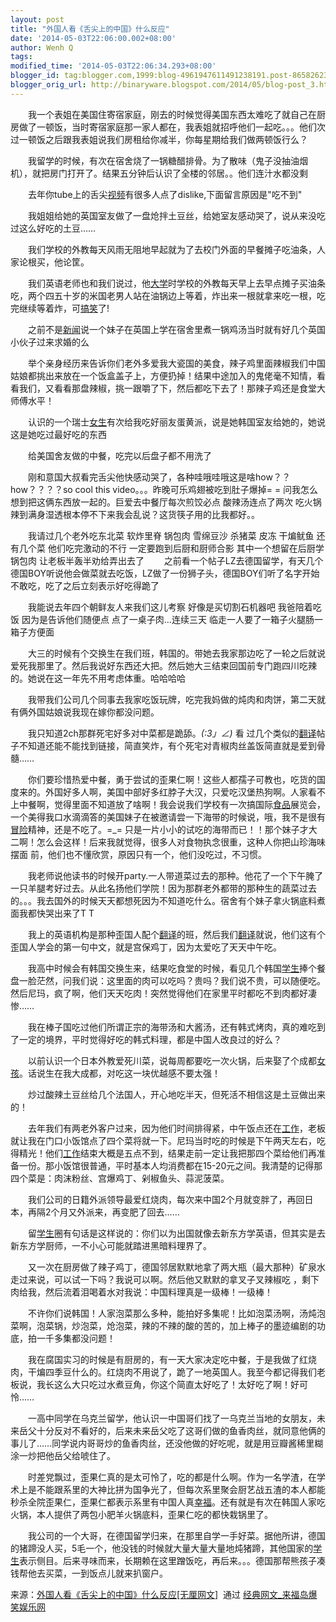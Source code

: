 ```yaml
---
layout: post
title: "外国人看《舌尖上的中国》什么反应"
date: '2014-05-03T22:06:00.002+08:00'
author: Wenh Q
tags:
modified_time: '2014-05-03T22:06:34.293+08:00'
blogger_id: tag:blogger.com,1999:blog-4961947611491238191.post-865826234948423635
blogger_orig_url: http://binaryware.blogspot.com/2014/05/blog-post_3.html
---
```


　　我一个表姐在美国住寄宿家庭，刚去的时候觉得美国东西太难吃了就自己在厨房做了一顿饭，当时寄宿家庭那一家人都在，我表姐就招呼他们一起吃。。。他们次过一顿饭之后跟我表姐说我们房租给你减半，你每星期给我们做两顿饭行么？

　　我留学的时候，有次在宿舍烧了一锅糖醋排骨。为了散味（鬼子没抽油烟机），就把房门打开了。结果五分钟后认识了全楼的邻居。。他们连汁水都没剩

　　去年你tube上的舌尖[视频](http://www.23ps.com/photoshop/shipinjiaocheng/)有很多人点了dislike,下面留言原因是"吃不到"

　　我姐姐给她的英国室友做了一盘炝拌土豆丝，给她室友感动哭了，说从来没吃过这么好吃的土豆……

　　我们学校的外教每天风雨无阻地早起就为了去校门外面的早餐摊子吃油条，人家论根买，他论筐。

　　我们英语老师也和我们说过，他[大学](http://www.laifudao.com/tupian/1525.htm)时学校的外教每天早上去早点摊子买油条吃，两个四五十岁的米国老男人站在油锅边上等着，炸出来一根就拿来吃一根，吃完继续等着炸，可[搞笑](http://www.laifudao.com/tupian/)了!

　　之前不是[新闻](http://www.laifudao.com/wangwen/quweixinwen.htm)说一个妹子在英国上学在宿舍里煮一锅鸡汤当时就有好几个英国小伙子过来求婚的么

　　举个亲身经历来告诉你们老外多爱我大瓷国的美食，辣子鸡里面辣椒我们中国姑娘都挑出来放在一个饭盒盖子上，方便扔掉！结果中途加入的鬼佬毫不知情，看看我们，又看看那盘辣椒，挑一跟嚼了下，然后都吃下去了！那辣子鸡还是食堂大师傅水平！

　　认识的一个瑞士[女生](http://www.laifudao.com/wangwen/28995.htm)有次给我吃好丽友蛋黄派，说是她韩国室友给她的，她说这是她吃过最好吃的东西

　　给美国舍友做的中餐，吃完以后盘子都不用洗了

　　刚和意国大叔看完舌尖他快感动哭了，各种哇哦哇哦这是啥how？？how？？？？so cool this video。。。昨晚可乐鸡翅被吃到肚子爆掉= = 问我怎么想到把这俩东西放一起的。巨爱去中餐厅每次煎饺必点 酸辣汤连点了两次 吃火锅辣到满身湿透根本停不下来我会乱说？这货筷子用的比我都好。。

　　我请过几个老外吃东北菜 软炸里脊 锅包肉 雪绵豆沙 杀猪菜 皮冻 干煸鱿鱼 还有几个菜 他们吃完激动的不行 一定要跑到后厨和厨师合影 其中一个想留在后厨学锅包肉 让老板半轰半劝给弄出去了 　　之前看一个帖子LZ去德国留学，有天几个德国BOY听说他会做菜就去吃饭，LZ做了一份狮子头，德国BOY们听了名字开始不敢吃，吃了之后立刻表示好吃得跪了

　　我能说去年四个朝鲜友人来我们这儿考察 好像是买切割石机器吧 我爸陪着吃饭 因为是告诉他们随便点 点了一桌子肉…连续三天 临走一人要了一箱子火腿肠一箱子方便面

　　大三的时候有个交换生在我们班，韩国的。带她去我家那边吃了一轮之后就说爱死我那里了。然后我说好东西还大把。然后她大三结束回国前专门跑四川吃辣的。她说在这一年先不用考虑体重。哈哈哈哈

　　我带我们公司几个同事去我家吃饭玩牌，吃完我妈做的炖肉和肉饼，第二天就有俩外国姑娘说我现在嫁你都没问题。

　　我只知道2ch那群死宅好多对中菜都是跪舔。*\(:3」∠)* 看 过几个类似的[翻译](http://www.xyfanyi.com/)帖子不知道还能不能找到链接，简直笑炸，有个死宅对青椒肉丝盖饭简直就是爱到骨髓……

　　你们要珍惜热爱中餐，勇于尝试的歪果仁啊！这些人都孺子可教也，吃货的国度来的。外国好多人啊，美国中部好多红脖子大汉，只爱吃汉堡热狗啊。人家看不上中餐啊，觉得里面不知道放了啥啊！我会说我们学校有一次搞国际[食品](http://www.51ps.com/anli/shipin/)展览会，一个美得我口水滴滴答的美国妹子在被邀请尝一下海带的时候说，哦，我不是很有[冒险](http://www.azyxdq.com/danji/maoxian.htm)精神，还是不吃了。=_= 只是一片小小的试吃的海带而已！！那个妹子才大二啊！怎么会这样！后来我就觉得，很多人对食物执念很重，这种人你把山珍海味摆面 前，他们也不懂欣赏，原因只有一个，他们没吃过，不习惯。

　　我老师说他读书的时候开party.一人带道菜过去的那种。他花了一个下午腌了一只羊腿考好过去。从此名扬他们学院！因为那群老外都带的那种生的蔬菜过去的。。。我去国外的时候天天都想死因为不知道吃什么。宿舍有个妹子拿火锅底料煮面我都快哭出来了T T

　　我上的英语机构是那种歪国人配个[翻译](http://www.xyfanyi.com/)的班，然后我们[翻译](http://www.xyfanyi.com/)就说，他们这有个歪国人学会的第一句中文，就是宫保鸡丁，因为太爱吃了天天中午吃。

　　我高中时候会有韩国交换生来，结果吃食堂的时候，看见几个韩国[学生](http://www.laifudao.com/wangwen/20385.htm)捧个餐盘一脸茫然，问我们说：这里面的肉可以吃吗？贵吗？我们说不贵，可以随便吃。然后尼玛，疯了啊，他们天天吃肉！突然觉得他们在家里平时都吃不到肉都好凄惨……

　　我在棒子国吃过他们所谓正宗的海带汤和大酱汤，还有韩式烤肉，真的难吃到了一定的境界，平时觉得好吃的韩式料理，都是中国人改良过的好么？

　　以前认识一个日本外教爱死川菜，说每周都要吃一次火锅，后来娶了个成都[女孩](http://www.laifudao.com/tupian/6411.htm)。话说生在我大成都，对吃这一块优越感不要太强！

　　炒过酸辣土豆丝给几个法国人，开心地吃半天，但死活不相信这是土豆做出来的！

　　去年我们有两老外客户过来，因为他们时间排得紧，中午饭点还在[工作](http://www.51ps.com/)，老板就让我在门口小饭馆点了四个菜将就一下。尼玛当时吃的时候是下午两天左右，吃得精光！他们[工作](http://www.51ps.com/)结束大概是五点不到，结果走前一定让我把那四个菜给他们再准备一份。那小饭馆很普通，平时基本人均消费都在15-20元之间。我清楚的记得那四个菜是：肉沫粉丝、宫爆鸡丁、剁椒鱼头、蒜泥菠菜。

　　我们公司的日籍外派领导最爱红烧肉，每次来中国2个月就变胖了，再回日本，再隔2个月又外派来，再变肥了回去……

　　留[学生](http://www.laifudao.com/wangwen/20385.htm)圈有句话是这样说的：你们以为出国就像去新东方学英语，但其实是去新东方学厨师，一不小心可能就踏进黑暗料理界了。

　　又一次在厨房做了辣子鸡丁，德国邻居默默地拿了两大瓶（最大那种）矿泉水走过来说，可以试一下吗？我说可以啊。然后他又默默的拿叉子叉辣椒吃 ，剩下肉给我，然后流着泪喝着水对我说：中国料理真是一级棒！一级棒！

　　不许你们说韩国！人家泡菜那么多种，能拍好多集呢！比如泡菜汤啊，汤炖泡菜啊，泡菜锅，炒泡菜，炝泡菜，辣的不辣的酸的苦的，加上棒子的墨迹编剧的功底，拍一千多集都没问题！

　　我在腐国实习的时候是有厨房的，有一天大家决定吃中餐，于是我做了红烧肉，干煸四季豆什么的。红烧肉不用说了，跪了一地英国人。我至今都记得我们老板说，我长这么大只吃过水煮豆角，你这个简直太好吃了！太好吃了啊！好可怜……

　　一高中同学在乌克兰留学，他认识一中国哥们找了一乌克兰当地的女朋友，未来岳父十分反对不看好的，后来未来岳父吃了这哥们做的鱼香肉丝，就同意他俩的事儿了……同学说内哥哥炒的鱼香肉丝，还没他做的好吃呢，就是用豆瓣酱稀里糊涂一炒把他岳父给唬住了。

　　时差党飘过，歪果仁真的是太可怜了，吃的都是什么啊。作为一名学渣，在学术上是不能跟系里的大神比拼为国争光了，但每次系里聚会厨艺战五渣的本人都能秒杀全院歪果仁，歪果仁都表示系里有中国人真[幸福](http://www.laifudao.com/tupian/2928.htm)。还有就是有次在韩国人家吃火锅，本人提供了两包小肥羊火锅底料，歪果仁吃的都快栽锅里了。

　　我公司的一个大哥，在德国留学归来，在那里自学一手好菜。据他所讲，德国的猪蹄没人买，5毛一个，他没钱的时候就大量大量大量地炖猪蹄，其他国家的[学生](http://www.laifudao.com/wangwen/20385.htm)表示侧目。后来寻味而来，长期赖在这里蹭饭吃，再后来。。。德国那帮熊孩子凑钱帮他去买菜，一到饭点儿就来扒窗户。

来源：[外国人看《舌尖上的中国》什么反应[无厘网文]](http://www.laifudao.com/wangwen/78339.htm)  通过 [经典网文_来福岛爆笑娱乐网](http://www.laifudao.com/wangwen/)
